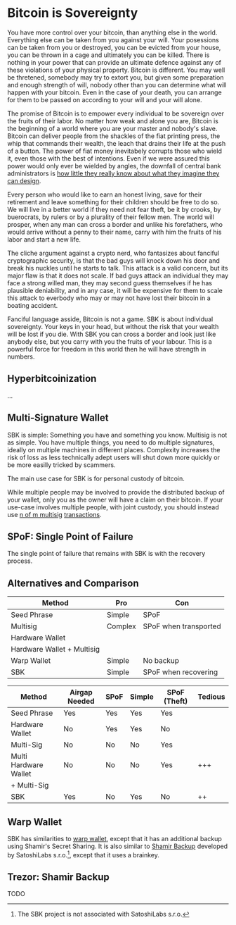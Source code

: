 # Bitcoin is Sovereignty

You have more control over your bitcoin, than anything else in the world. Everything else can be taken from you against your will. Your posessions can be taken from you or destroyed, you can be evicted from your house, you can be thrown in a cage and ultimately you can be killed. There is nothing in your power that can provide an ultimate defence against any of these violations of your physical property. Bitcoin is different. You may well be thretened, somebody may try to extort you, but given some preparation and enough strength of will, nobody other than you can determine what will happen with your bitcoin. Even in the case of your death, you can arrange for them to be passed on according to your will and your will alone.

The promise of Bitcoin is to empower every individual to be sovereign over the fruits of their labor. No matter how weak and alone you are, Bitcoin is the beginning of a world where you are your master and nobody's slave. Bitcoin can deliver people from the shackles of the fiat printing press, the whip that commands their wealth, the leach that drains their life at the push of a button. The power of fiat money inevitabely corrupts those who wield it, even those with the best of intentions. Even if we were assured this power would only ever be wielded by angles, the downfall of central bank administrators is [how little they really know about what they imagine they can design][href_hayek_uoks].

[href_hayek_uoks]: https://www.cato.org/sites/cato.org/files/articles/hayek-use-knowledge-society.pdf

Every person who would like to earn an honest living, save for their retirement and leave something for their children should be free to do so. We will live in a better world if they need not fear theft, be it by crooks, by buerocrats, by rulers or by a plurality of their fellow men. The world will prosper, when any man can cross a border and unlike his forefathers, who would arrive without a penny to their name, carry with him the fruits of his labor and start a new life.

The cliche argument against a crypto nerd, who fantasizes about fanciful cryptographic security, is that the bad guys will knock down his door and break his nuckles until he starts to talk. This attack is a valid concern, but its major flaw is that it does not scale. If bad guys attack an individual they may face a strong willed man, they may second guess themselves if he has plausible deniability, and in any case, it will be expensive for them to scale this attack to everbody who may or may not have lost their bitcoin in a boating accident.

Fanciful language asside, Bitcoin is not a game. SBK is about individual sovereignty. Your keys in your head, but without the risk that your wealth will be lost if you die. With SBK you can cross a border and look just like anybody else, but you carry with you the fruits of your labour. This is a powerful force for freedom in this world then he will have strength in numbers.

## Hyperbitcoinization

...


## Multi-Signature Wallet

SBK is simple: Something you have and something you know. Multisig is not as simple. You have multiple things, you need to do multiple signatures, ideally on multiple machines in different places. Complexity increases the risk of loss as less technically adept users will shut down more quickly or be more easilly tricked by scammers.

The main use case for SBK is for personal custody of bitcoin.

While multiple people may be involved to provide the distributed backup of your wallet, only you as the owner will have a claim on their bitcoin. If your use-case involves multiple people, with joint custody, you should instead use [n of m multisig][href_btcwiki_multisig] [transactions][href_electrum_multisig].

[href_btcwiki_multisig]: https://en.bitcoin.it/wiki/Multisignature

[href_electrum_multisig]: https://electrum.readthedocs.io/en/latest/multisig.html


## SPoF: Single Point of Failure

The single point of failure that remains with SBK is with the recovery process.

## Alternatives and Comparison

|           Method           |   Pro   |          Con          |
|----------------------------|---------|-----------------------|
| Seed Phrase                | Simple  | SPoF                  |
| Multisig                   | Complex | SPoF when transported |
| Hardware Wallet            |         |                       |
| Hardware Wallet + Multisig |         |                       |
| Warp Wallet                | Simple  | No backup             |
| SBK                        | Simple  | SPoF when recovering  |


|         Method        | Airgap Needed | SPoF | Simple | SPoF (Theft) | Tedious |
|-----------------------|---------------|------|--------|--------------|---------|
| Seed Phrase           | Yes           | Yes  | Yes    | Yes          |         |
| Hardware Wallet       | No            | Yes  | Yes    | No           |         |
| Multi-Sig             | No            | No   | No     | Yes          |         |
| Multi Hardware Wallet | No            | No   | No     | Yes          | +++     |
| + Multi-Sig           |               |      |        |              |         |
| SBK                   | Yes           | No   | Yes    | No           | ++      |



## Warp Wallet

SBK has similarities to [warp wallet][href_warp_wallet], except that it has an additional backup using Shamir's Secret Sharing. It is also similar to [Shamir Backup][href_trezorio_shamir_backup] developed by SatoshiLabs s.r.o.[^fnote_disclaimer_satoshilabs], except that it uses a brainkey.

[href_trezorio_shamir_backup]: https://wiki.trezor.io/Shamir_Backup

[href_warp_wallet]: https://keybase.io/warp/warp_1.0.9_SHA256_a2067491ab582bde779f4505055807c2479354633a2216b22cf1e92d1a6e4a87.html


## Trezor: Shamir Backup

TODO

[^fnote_disclaimer_satoshilabs]: The SBK project is not associated with SatoshiLabs s.r.o.
